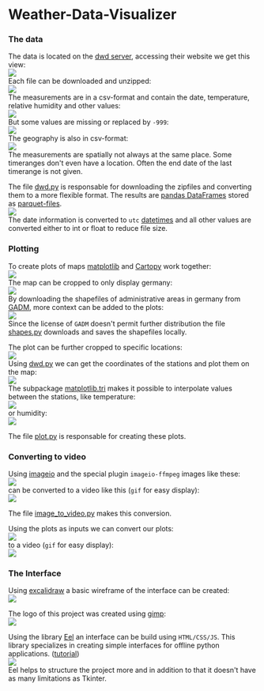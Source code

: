 # Weather-Data-Visualizer

### The data
The data is located on the [dwd server](https://opendata.dwd.de/climate_environment/CDC/observations_germany/climate/hourly/air_temperature/historical/), accessing their website we get this view:
<br>![](./images/data.png)<br>
Each file can be downloaded and unzipped:
<br>![](./images/zipfile.png)<br>
The measurements are in a csv-format and contain the date, temperature, relative humidity and other values:
<br>![](./images/measurements.png)<br>
But some values are missing or replaced by `-999`:
<br>![](./images/missing_data.png)<br>
The geography is also in csv-format:
<br>![](./images/geography.png)<br>
The measurements are spatially not always at the same place. Some timeranges don't even have a location. Often the end date of the last timerange is not given.

The file [dwd.py](../src/dwd.py) is responsable for downloading the zipfiles and converting them to a more flexible format.
The results are [pandas DataFrames](https://pandas.pydata.org/docs/reference/api/pandas.DataFrame.html#pandas-dataframe) stored as [parquet-files](https://www.youtube.com/watch?v=VZykcApkz_4).
<br>![](./images/dataframe.png)<br>
The date information is converted to `utc` [datetimes](https://docs.python.org/3/library/datetime.html) and all other values are converted either to int or float to reduce file size.

### Plotting
To create plots of maps [matplotlib](https://matplotlib.org/) and [Cartopy](https://scitools.org.uk/cartopy/docs/latest/matplotlib/intro.html) work together:
<br>![](./images/cartopy_map.png)<br>
The map can be cropped to only display germany:
<br>![](./images/cartopy_germany.png)<br>
By downloading the shapefiles of administrative areas in germany from [GADM](https://gadm.org/download_country_v3.html), more context can be added to the plots:
<br>![](./images/germany_administrative_areas.png)<br>
Since the license of `GADM` doesn't permit further distribution the file [shapes.py](../src/shapes.py) downloads and saves the shapefiles locally.

The plot can be further cropped to specific locations:
<br>![](./images/germany_administrative_areas_folder.png)<br>
Using [dwd.py](../src/dwd.py) we can get the coordinates of the stations and plot them on the map:
<br>![](./images/stations.png)<br>
The subpackage [matplotlib.tri](https://matplotlib.org/stable/gallery/images_contours_and_fields/irregulardatagrid.html) makes it possible to interpolate values between the stations, like temperature:
<br>![](./images/temperature_germany.png)<br>
or humidity:
<br>![](./images/humidity_germany.png)<br>

The file [plot.py](../src/plot.py) is responsable for creating these plots.

### Converting to video
Using [imageio](https://imageio.readthedocs.io/en/stable/) and the special plugin `imageio-ffmpeg` images like these:
<br>![](./images/test_images.png)<br>
can be converted to a video like this (`gif` for easy display):
<br>![](./images/test_video_as_gif.gif)<br>

The file [image_to_video.py](../src/image_to_video.py) makes this conversion.

Using the plots as inputs we can convert our plots:
<br>![](./images/germany_plots_folder.png)<br>
to a video (`gif` for easy display):
<br>![](./images/temperature_germany_video.gif)<br>

### The Interface
Using [excalidraw](https://excalidraw.com/) a basic wireframe of the interface can be created:
<br>![](./images/interface_mockup.png)<br>

The logo of this project was created using [gimp](https://www.gimp.org/):
<br>![](./images/gimp_logo.png)<br>

Using the library [Eel](https://github.com/ChrisKnott/Eel) an interface can be build using `HTML/CSS/JS`. This library specializes in creating simple interfaces for offline python applications. ([tutorial](https://medium.com/@utsav_datta/create-html-user-interface-for-python-using-eel-library-bab101cc0f99))
<br>![](./images/eel_gui.png)<br>
Eel helps to structure the project more and in addition to that it doesn't have as many limitations as Tkinter.
